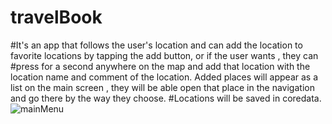 # travelBook
#It's an app that follows the user's location and can add the location to favorite locations by tapping the add button, or if the user wants , they can #press for a second anywhere on the map and add that location with the location name and comment of the location. 
Added places will appear as a list on the main screen , they will be able open that place in the navigation and go there by the way they choose.
#Locations will be saved in coredata.
![mainMenu](https://user-images.githubusercontent.com/114510746/234220018-1df8f7c2-8d54-448c-acc2-c9f769188918.png)
